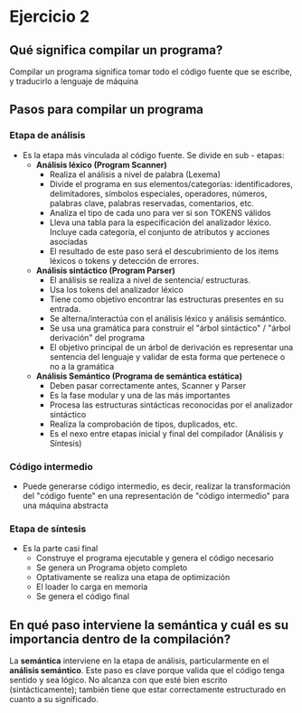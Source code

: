 # Ejercicio 2

## Qué significa compilar un programa?
Compilar un programa significa tomar todo el código fuente que se escribe, y traducirlo a lenguaje de máquina   
## Pasos para compilar un programa
### Etapa de análisis   
- Es la etapa más vinculada al código fuente. Se divide en sub - etapas:  
  - **Análisis léxico (Program Scanner)**
    - Realiza el análisis a nivel de palabra (Lexema)  
    - Divide el programa en sus elementos/categorías: identificadores, delimitadores, símbolos especiales, operadores, números, palabras clave, palabras reservadas, comentarios, etc.  
    - Analiza el tipo de cada uno para ver si son TOKENS válidos  
    - Lleva una tabla para la especificación del analizador léxico. Incluye cada categoría, el conjunto de atributos y acciones asociadas  
    - El resultado de este paso será el descubrimiento de los items léxicos o tokens y detección de errores.  
  - **Análisis sintáctico (Program Parser)**
    - El análisis se realiza a nivel de sentencia/ estructuras.
    - Usa los tokens del analizador léxico
    - Tiene como objetivo encontrar las estructuras presentes en su entrada.  
    - Se alterna/interactúa con el análisis léxico y análisis semántico.  
    - Se usa una gramática para construir el "árbol sintáctico" / "árbol derivación" del programa  
    - El objetivo principal de un árbol de derivación es representar una sentencia del lenguaje y validar de esta forma que pertenece o no a la gramática  
  - **Análisis Semántico (Programa de semántica estática)**
    - Deben pasar correctamente antes, Scanner y Parser
    - Es la fase modular y una de las más importantes  
    - Procesa las estructuras sintácticas reconocidas por el analizador sintáctico 
    - Realiza la comprobación de tipos, duplicados, etc.
    - Es el nexo entre etapas inicial y final del compilador (Análisis y Síntesis)  
### Código intermedio
- Puede generarse código intermedio, es decir, realizar la transformación del "código fuente" en una representación de "código intermedio" para una máquina abstracta  
  
### Etapa de síntesis   
- Es la parte casi final   
  - Construye el programa ejecutable y genera el código necesario  
  - Se genera un Programa objeto completo  
  - Optativamente se realiza una etapa de optimización  
  - El loader lo carga en memoria   
  - Se genera el código final   

## En qué paso interviene la semántica y cuál es su importancia dentro de la compilación?
La **semántica** interviene en la etapa de análisis, particularmente en el **análisis semántico**. Este paso es clave porque valida que el código tenga sentido y sea lógico. No alcanza con que esté bien escrito (sintácticamente); también tiene que estar correctamente estructurado en cuanto a su significado.  